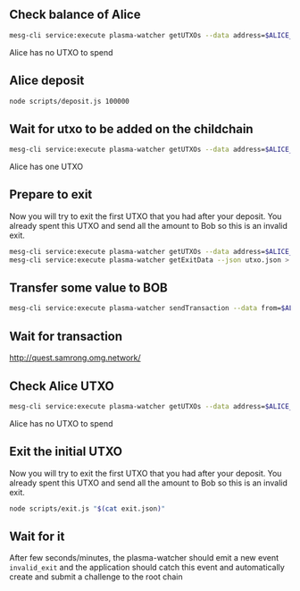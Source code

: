 ## Check balance of Alice

```bash
mesg-cli service:execute plasma-watcher getUTXOs --data address=$ALICE_ADDRESS
```

Alice has no UTXO to spend

## Alice deposit

```bash
node scripts/deposit.js 100000
```

## Wait for utxo to be added on the childchain

```bash
mesg-cli service:execute plasma-watcher getUTXOs --data address=$ALICE_ADDRESS
```

Alice has one UTXO

## Prepare to exit

Now you will try to exit the first UTXO that you had after your deposit.
You already spent this UTXO and send all the amount to Bob so this is an invalid exit.

```bash
mesg-cli service:execute plasma-watcher getUTXOs --data address=$ALICE_ADDRESS | jq ".utxos[0]" > utxo.json
mesg-cli service:execute plasma-watcher getExitData --json utxo.json > exit.json
```

## Transfer some value to BOB

```bash
mesg-cli service:execute plasma-watcher sendTransaction --data from=$ALICE_ADDRESS --data to=$BOB_ADDRESS --data amount=100000 --data privateKey=$ALICE_PRIVATE_KEY --data utxos="[$(cat utxo.json)]" 
```

## Wait for transaction

http://quest.samrong.omg.network/

## Check Alice UTXO

```bash
mesg-cli service:execute plasma-watcher getUTXOs --data address=$ALICE_ADDRESS
```

Alice has no UTXO to spend

## Exit the initial UTXO

Now you will try to exit the first UTXO that you had after your deposit.
You already spent this UTXO and send all the amount to Bob so this is an invalid exit.

```bash
node scripts/exit.js "$(cat exit.json)"
```

## Wait for it

After few seconds/minutes, the plasma-watcher should emit a new event `invalid_exit` and the application should catch this event and automatically create and submit a challenge to the root chain